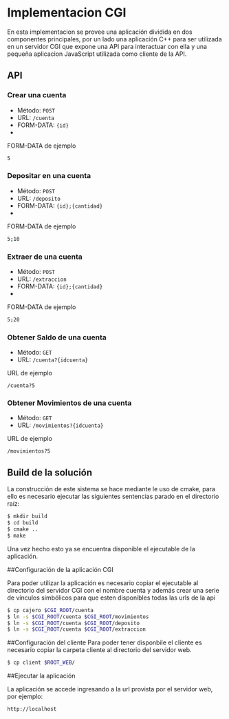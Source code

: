 # Implementacion CGI

En esta implementacion se provee una aplicación dividida en dos componentes principales, por un lado  una aplicación C++ para ser utilizada en un servidor CGI que expone una API para interactuar con ella y una pequeña aplicacion JavaScript utilizada como cliente de la API.

## API

### Crear una cuenta
* Método:  `POST`
* URL:  `/cuenta`
* FORM-DATA: `{id}`
* 
FORM-DATA de ejemplo
```sh
5
```

### Depositar en una cuenta
* Método:  `POST`
* URL:  `/deposito`
* FORM-DATA: `{id};{cantidad}`
* 
FORM-DATA de ejemplo
```sh
5;10
```

### Extraer de una cuenta
* Método:  `POST`
* URL:  `/extraccion`
* FORM-DATA: `{id};{cantidad}`
* 
FORM-DATA de ejemplo
```sh
5;20
```

### Obtener Saldo de una cuenta

* Método:  `GET`
* URL:  `/cuenta?{idcuenta}`

URL de ejemplo
```
/cuenta?5
```

### Obtener Movimientos de una cuenta

* Método:  `GET`
* URL:  `/movimientos?{idcuenta}`

URL de ejemplo
```
/movimientos?5
```

## Build de la solución

La construcción de este sistema se hace mediante le uso de cmake, para ello es necesario ejecutar las siguientes sentencias parado en el directorio raíz:

```sh
$ mkdir build
$ cd build
$ cmake ..
$ make
```
Una vez hecho esto ya se encuentra disponible el ejecutable de la aplicación.

##Configuración de la aplicación CGI

Para poder utilizar la aplicación es necesario copiar el ejecutable al directorio del servidor CGI con el nombre cuenta y además crear una serie de vínculos simbólicos para que esten disponibles todas las urls de la api

```sh
$ cp cajero $CGI_ROOT/cuenta
$ ln -s $CGI_ROOT/cuenta $CGI_ROOT/movimientos
$ ln -s $CGI_ROOT/cuenta $CGI_ROOT/deposito
$ ln -s $CGI_ROOT/cuenta $CGI_ROOT/extraccion
```

##Configuración del cliente
Para poder tener disponbile el cliente es necesario copiar la carpeta cliente al directorio del servidor web.

```sh
$ cp client $ROOT_WEB/
```

##Ejecutar la aplicación

La aplicación se accede ingresando a la url provista por el servidor web, por ejemplo:

```
http://localhost
```


